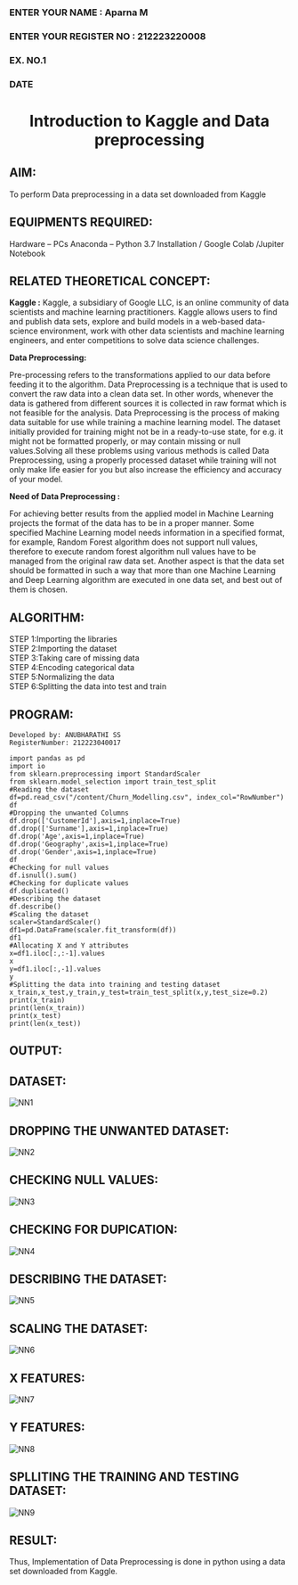 <H3>ENTER YOUR NAME : Aparna M
<H3>ENTER YOUR REGISTER NO :  212223220008
<H3>EX. NO.1
<H3>DATE 
<H1 ALIGN =CENTER> Introduction to Kaggle and Data preprocessing</H1>

## AIM:

To perform Data preprocessing in a data set downloaded from Kaggle

## EQUIPMENTS REQUIRED:
Hardware – PCs
Anaconda – Python 3.7 Installation / Google Colab /Jupiter Notebook

## RELATED THEORETICAL CONCEPT:

**Kaggle :**
Kaggle, a subsidiary of Google LLC, is an online community of data scientists and machine learning practitioners. Kaggle allows users to find and publish data sets, explore and build models in a web-based data-science environment, work with other data scientists and machine learning engineers, and enter competitions to solve data science challenges.

**Data Preprocessing:**

Pre-processing refers to the transformations applied to our data before feeding it to the algorithm. Data Preprocessing is a technique that is used to convert the raw data into a clean data set. In other words, whenever the data is gathered from different sources it is collected in raw format which is not feasible for the analysis.
Data Preprocessing is the process of making data suitable for use while training a machine learning model. The dataset initially provided for training might not be in a ready-to-use state, for e.g. it might not be formatted properly, or may contain missing or null values.Solving all these problems using various methods is called Data Preprocessing, using a properly processed dataset while training will not only make life easier for you but also increase the efficiency and accuracy of your model.

**Need of Data Preprocessing :**

For achieving better results from the applied model in Machine Learning projects the format of the data has to be in a proper manner. Some specified Machine Learning model needs information in a specified format, for example, Random Forest algorithm does not support null values, therefore to execute random forest algorithm null values have to be managed from the original raw data set.
Another aspect is that the data set should be formatted in such a way that more than one Machine Learning and Deep Learning algorithm are executed in one data set, and best out of them is chosen.


## ALGORITHM:
STEP 1:Importing the libraries<BR>
STEP 2:Importing the dataset<BR>
STEP 3:Taking care of missing data<BR>
STEP 4:Encoding categorical data<BR>
STEP 5:Normalizing the data<BR>
STEP 6:Splitting the data into test and train<BR>

##  PROGRAM:
```
Developed by: ANUBHARATHI SS
RegisterNumber: 212223040017

import pandas as pd
import io
from sklearn.preprocessing import StandardScaler
from sklearn.model_selection import train_test_split
#Reading the dataset
df=pd.read_csv("/content/Churn_Modelling.csv", index_col="RowNumber")
df
#Dropping the unwanted Columns
df.drop(['CustomerId'],axis=1,inplace=True)
df.drop(['Surname'],axis=1,inplace=True)
df.drop('Age',axis=1,inplace=True)
df.drop('Geography',axis=1,inplace=True)
df.drop('Gender',axis=1,inplace=True)
df
#Checking for null values
df.isnull().sum()
#Checking for duplicate values
df.duplicated()
#Describing the dataset
df.describe()
#Scaling the dataset
scaler=StandardScaler()
df1=pd.DataFrame(scaler.fit_transform(df))
df1
#Allocating X and Y attributes
x=df1.iloc[:,:-1].values
x
y=df1.iloc[:,-1].values
y
#Splitting the data into training and testing dataset
x_train,x_test,y_train,y_test=train_test_split(x,y,test_size=0.2)
print(x_train)
print(len(x_train))
print(x_test)
print(len(x_test))
```

## OUTPUT:
## DATASET:
![NN1](https://github.com/user-attachments/assets/0ca19c42-7c3d-40c7-bb02-9015fa9d6f6b)

## DROPPING THE UNWANTED DATASET:
![NN2](https://github.com/user-attachments/assets/0f2df8f7-4187-4148-b0e9-a650e514ee91)

## CHECKING NULL VALUES:
![NN3](https://github.com/user-attachments/assets/7de50293-3a7c-407f-a61e-64e342ee7521)

## CHECKING FOR DUPICATION:
![NN4](https://github.com/user-attachments/assets/421a03d4-2226-4212-a9c1-08c184685b75)

## DESCRIBING THE DATASET:
![NN5](https://github.com/user-attachments/assets/03c964ef-1ce9-4827-85de-f375568ab3e3)

## SCALING THE DATASET:
![NN6](https://github.com/user-attachments/assets/891c8cf7-af60-463b-bb81-a346d1ba0c9b)

## X FEATURES:
![NN7](https://github.com/user-attachments/assets/7f78f2e0-a1f6-477f-ac1b-55ac2bcb1440)

## Y FEATURES:
![NN8](https://github.com/user-attachments/assets/c5bad6cc-519a-4594-b760-b99cad39c6fd)

## SPLLITING THE TRAINING AND TESTING DATASET:
![NN9](https://github.com/user-attachments/assets/575b6eec-84ea-4fbc-bce0-bf95f897848e)

## RESULT:
Thus, Implementation of Data Preprocessing is done in python  using a data set downloaded from Kaggle.


